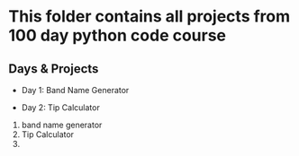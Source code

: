 

# This folder contains all projects from 100 day python code course

## Days & Projects 

- Day 1: Band Name Generator 
* Day 2: Tip Calculator
1. band name generator
2. Tip Calculator
3. 
 

